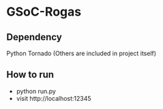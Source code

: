 # GSoC-Rogas

## Dependency
Python Tornado
(Others are included in project itself)


## How to run
 + python run.py
 + visit http://localhost:12345
